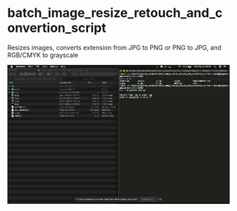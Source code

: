# batch_image_resize_retouch_and_convertion_script

Resizes images, converts extension from JPG to PNG or PNG to JPG, and RGB/CMYK to grayscale

![batch_image_resize_retouch_and_convertion_script_00](assets/batch_image_resize_retouch_and_convertion_script_00.gif)
